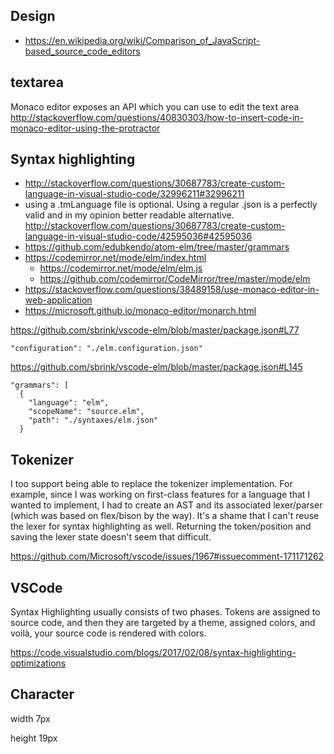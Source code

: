 ## Design

- https://en.wikipedia.org/wiki/Comparison_of_JavaScript-based_source_code_editors

## textarea

Monaco editor exposes an API which you can use to edit the text area http://stackoverflow.com/questions/40830303/how-to-insert-code-in-monaco-editor-using-the-protractor

## Syntax highlighting

- http://stackoverflow.com/questions/30687783/create-custom-language-in-visual-studio-code/32996211#32996211
- using a .tmLanguage file is optional. Using a regular .json is a perfectly valid and in my opinion better readable alternative. http://stackoverflow.com/questions/30687783/create-custom-language-in-visual-studio-code/42595036#42595036
- https://github.com/edubkendo/atom-elm/tree/master/grammars
- https://codemirror.net/mode/elm/index.html
  - https://codemirror.net/mode/elm/elm.js
  - https://github.com/codemirror/CodeMirror/tree/master/mode/elm
- https://stackoverflow.com/questions/38489158/use-monaco-editor-in-web-application
- https://microsoft.github.io/monaco-editor/monarch.html

https://github.com/sbrink/vscode-elm/blob/master/package.json#L77

```
"configuration": "./elm.configuration.json"
```

https://github.com/sbrink/vscode-elm/blob/master/package.json#L145

```
"grammars": [
  {
    "language": "elm",
    "scopeName": "source.elm",
    "path": "./syntaxes/elm.json"
  }
```

## Tokenizer

I too support being able to replace the tokenizer implementation. For example, since I was working on first-class features for a language that I wanted to implement, I had to create an AST and its associated lexer/parser (which was based on flex/bison by the way). It's a shame that I can't reuse the lexer for syntax highlighting as well. Returning the token/position and saving the lexer state doesn't seem that difficult.

https://github.com/Microsoft/vscode/issues/1967#issuecomment-171171262

## VSCode

Syntax Highlighting usually consists of two phases. Tokens are assigned to source code, and then they are targeted by a theme, assigned colors, and voilà, your source code is rendered with colors.

https://code.visualstudio.com/blogs/2017/02/08/syntax-highlighting-optimizations

## Character

width 7px

height 19px
